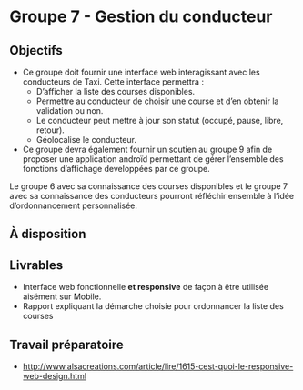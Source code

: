 # Groupe 7 - Gestion du conducteur

## Objectifs

- Ce groupe doit fournir une interface web interagissant avec les conducteurs de Taxi. Cette interface permettra :
    - D’afficher la liste des courses disponibles.
    - Permettre au conducteur de choisir une course et d’en obtenir la validation ou non.
    - Le conducteur peut mettre à jour son statut (occupé, pause, libre, retour).
    - Géolocalise le conducteur.
- Ce groupe devra également fournir un soutien au groupe 9 afin de proposer une application androïd permettant de gérer l’ensemble des fonctions d’affichage developpées par ce groupe.

Le groupe 6 avec sa connaissance des courses disponibles et le groupe 7 avec sa connaissance des conducteurs pourront réfléchir ensemble à l’idée d’ordonnancement personnalisée.

## À disposition

## Livrables

- Interface web fonctionnelle **et responsive** de façon à être utilisée  aisément sur Mobile.
- Rapport expliquant la démarche choisie pour ordonnancer la liste des courses

## Travail préparatoire

- http://www.alsacreations.com/article/lire/1615-cest-quoi-le-responsive-web-design.html 
